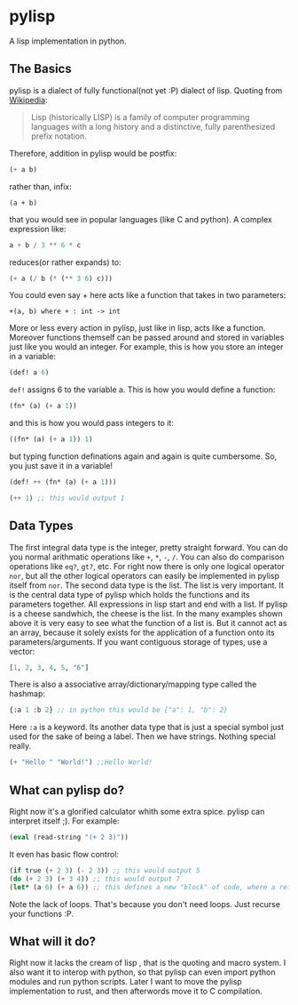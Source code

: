 # pylisp
A lisp implementation in python.

## The Basics

pylisp is a dialect of fully functional(not yet :P) dialect of lisp.
Quoting from [Wikipedia](https://en.wikipedia.org/wiki/Lisp_(programming_language)):
> Lisp (historically LISP) is a family of computer programming languages with a long history and a distinctive, fully parenthesized prefix notation.

Therefore, addition in pylisp would be postfix:
```lisp
(+ a b)
```
rather than, infix:
```
(a + b)
```
that you would see in popular languages (like C and python).
A complex expression like:
```lisp
a + b / 3 ** 6 * c
```
reduces(or rather expands) to:
```lisp
(+ a (/ b (* (** 3 6) c)))
```
You could even say + here acts like a function that takes in two parameters:
```
+(a, b) where + : int -> int
```
More or less every action in pylisp, just like in lisp, acts like a function. Moreover functions themself can be passed around and stored in variables just like you would an integer. For example, this is how you store an integer in a variable:
```lisp
(def! a 6)
```
`def!` assigns 6 to the variable a. This is how you would define a function:
```lisp
(fn* (a) (+ a 1))
```
and this is how you would pass integers to it:
```lisp
((fn* (a) (+ a 1)) 1)
```
but typing function definations again and again is quite cumbersome. So, you just save it in a variable!
```lisp
(def! ++ (fn* (a) (+ a 1)))

(++ 1) ;; this would output 1
```

## Data Types
The first integral data type is the integer, pretty straight forward. You can do you normal arithmatic operations like `+`, `*`, `-`, `/`. You can also do comparison operations like `eq?`, `gt?`, etc. For right now there is only one logical operator `nor`, but all the other logical operators can easily be implemented in pylisp itself from `nor`. The second data type is the list. The list is very important. It is the central data type of pylisp which holds the functions and its parameters together. All expressions in lisp start and end with a list. If pylisp is a cheese sandwhich, the cheese is the list. In the many examples shown above it is very easy to see what the function of a list is. But it cannot act as an array, because it solely exists for the application of a function onto its parameters/arguments. If you want contiguous storage of types, use a vector:
```lisp
[1, 2, 3, 4, 5, "6"]
```
There is also a associative array/dictionary/mapping type called the hashmap:
```lisp
{:a 1 :b 2} ;; in python this would be {"a": 1, "b": 2}
```

Here `:a` is a keyword. Its another data type that is just a special symbol just used for the sake of being a label. Then we have strings. Nothing special really.
```lisp
(+ "Hello " "World!") ;;Hello World!
```

## What can pylisp do?
Right now it's a glorified calculator whith some extra spice. pylisp can interpret itself ;). For example:
```lisp
(eval (read-string "(+ 2 3)"))
```
It even has basic flow control:
```lisp
(if true (+ 2 3) (- 2 3)) ;; this would output 5
(do (+ 2 3) (+ 3 4)) ;; this would output 7
(let* (a 6) (+ a 6)) ;; this defines a new "block" of code, where a refers to 6
```
Note the lack of loops. That's because you don't need loops. Just recurse your functions :P.
 
## What will it do?
Right now it lacks the cream of lisp , that is the quoting and macro system. I also want it to interop with python, so that pylisp can even import python modules and run python scripts. Later I want to move the pylisp implementation to rust, and then afterwords move it to C compilation.
